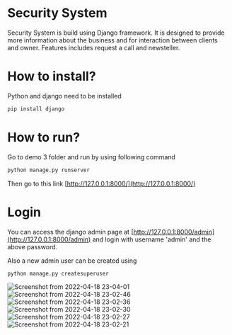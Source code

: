 # Security System

Security System is build using Django framework. It is designed to provide more information about the business and for interaction between clients and owner. Features includes request a call and newsteller.

# How to install?

Python and django need to be installed

```bash
pip install django
```

# How to run?

Go to demo 3 folder and run by using following command

```bash
python manage.py runserver
```

Then go to this link [http://127.0.0.1:8000/](http://127.0.0.1:8000/)

# Login

You can access the django admin page at [http://127.0.0.1:8000/admin](http://127.0.0.1:8000/admin) and login with username 'admin' and the above password.

Also a new admin user can be created using
```bash
python manage.py createsuperuser
```
![Screenshot from 2022-04-18 23-04-01](https://user-images.githubusercontent.com/83533427/165736911-5f993ddf-4657-4490-88fa-31b339a584d4.png)
![Screenshot from 2022-04-18 23-02-46](https://user-images.githubusercontent.com/83533427/165736920-c61d0607-5f35-4e63-afc1-a4860230f07b.png)
![Screenshot from 2022-04-18 23-02-36](https://user-images.githubusercontent.com/83533427/165736931-e838e003-ba18-48ff-9c85-a31943fd3d35.png)
![Screenshot from 2022-04-18 23-02-30](https://user-images.githubusercontent.com/83533427/165736937-1ded6748-cc2c-4294-ba14-de694d5a46db.png)
![Screenshot from 2022-04-18 23-02-27](https://user-images.githubusercontent.com/83533427/165736944-3672dc23-6dd7-460a-a396-2a505bd14795.png)
![Screenshot from 2022-04-18 23-02-21](https://user-images.githubusercontent.com/83533427/165736950-9de7dd4e-ab9e-4eeb-9990-0c9e48dd66fe.png)

